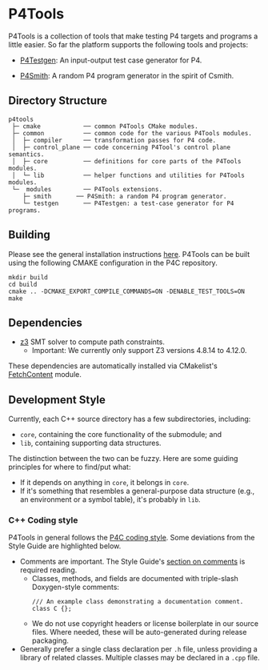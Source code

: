 <!--!
\page p4tools P4Tools                                                               
-->
<!--!
\internal
-->
# P4Tools 
<!--!
\endinternal
-->

<!--!
[TOC]
-->
P4Tools is a collection of tools that make testing P4 targets and programs a little easier. So far the platform supports the following tools and projects:

- [P4Testgen](https://github.com/p4lang/p4c/tree/main/backends/p4tools/modules/testgen): An input-output test case generator for P4.

- [P4Smith](https://github.com/p4lang/p4c/tree/main/backends/p4tools/modules/smith): A random P4 program generator in the spirit of Csmith.


## Directory Structure

```
p4tools
 ├─ cmake            ── common P4Tools CMake modules.
 ├─ common           ── common code for the various P4Tools modules.
 │  ├─ compiler      ── transformation passes for P4 code.
 │  ├─ control_plane ── code concerning P4Tool's control plane semantics.
 │  ├─ core          ── definitions for core parts of the P4Tools modules.
 │  └─ lib           ── helper functions and utilities for P4Tools modules.  
 └─  modules         ── P4Tools extensions.
    ├─ smith       ── P4Smith: a random P4 program generator.
    └─ testgen       ── P4Testgen: a test-case generator for P4 programs.
```

## Building
Please see the general installation instructions [here](https://github.com/p4lang/p4c#installing-p4c-from-source). P4Tools can be built using the following CMAKE configuration in the P4C repository.

```
mkdir build
cd build
cmake .. -DCMAKE_EXPORT_COMPILE_COMMANDS=ON -DENABLE_TEST_TOOLS=ON
make
```

## Dependencies
* [z3](https://github.com/Z3Prover/z3) SMT solver to compute path constraints.
    * Important: We currently only support Z3 versions 4.8.14 to 4.12.0.

These dependencies are automatically installed via CMakelist's [FetchContent](https://cmake.org/cmake/help/latest/module/FetchContent.html) module.

## Development Style
Currently, each C++ source directory has a few subdirectories, including:
* `core`, containing the core functionality of the submodule; and
* `lib`, containing supporting data structures.

The distinction between the two can be fuzzy. Here are some guiding principles
for where to find/put what:
* If it depends on anything in `core`, it belongs in `core`.
* If it's something that resembles a general-purpose data structure (e.g., an
  environment or a symbol table), it's probably in `lib`.


### C++ Coding style

P4Tools in general follows the [P4C coding style](https://github.com/p4lang/p4c/blob/main/docs/README.md#coding-conventions). Some deviations from the Style Guide are highlighted below.

* Comments are important. The Style Guide's [section on comments](https://google.github.io/styleguide/cppguide.html#Comments) is
  required reading.
    * Classes, methods, and fields are documented with triple-slash
      Doxygen-style comments:
      ```
      /// An example class demonstrating a documentation comment.
      class C {};
      ```
    * We do not use copyright headers or license boilerplate in our source
      files. Where needed, these will be auto-generated during release
      packaging.
* Generally prefer a single class declaration per `.h` file, unless providing a
  library of related classes. Multiple classes may be declared in a `.cpp`
  file.

<!--! 
\include{doc} "../backends/p4tools/CONTRIBUTORS.md"
-->
